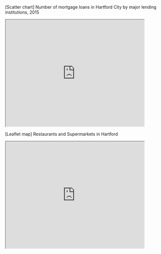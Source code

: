 [Scatter chart] Number of mortgage loans in Hartford City by major lending institutions, 2015
 <iframe src="https://npham2.github.io/highcharts-scatter-csv/" width="90%" height="350"></iframe>

[Leaflet map] Restaurants and Supermarkets in Hartford
 <iframe src="https://npham2.github.io/leaflet-map-simple/" width="90%" height="350"></iframe>
